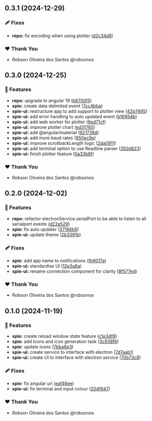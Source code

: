 ## 0.3.1 (2024-12-29)

### 🩹 Fixes

- **repo:** fix encoding when using plotter ([d2c34d8](https://github.com/robsonos/spie/commit/d2c34d8))

### ❤️ Thank You

- Robson Oliveira dos Santos @robsonos

## 0.3.0 (2024-12-25)

### 🚀 Features

- **repo:** upgrade to angular 19 ([b8700f5](https://github.com/robsonos/spie/commit/b8700f5))
- **spie:** create data delimited event ([7cc4bba](https://github.com/robsonos/spie/commit/7cc4bba))
- **spie-ui:** restructure app to add support to plotter view ([42b7495](https://github.com/robsonos/spie/commit/42b7495))
- **spie-ui:** add error handling to auto updated event ([b16954b](https://github.com/robsonos/spie/commit/b16954b))
- **spie-ui:** add web worker for plotter ([6ed71cf](https://github.com/robsonos/spie/commit/6ed71cf))
- **spie-ui:** improve plotter chart ([ed31765](https://github.com/robsonos/spie/commit/ed31765))
- **spie-ui:** add @angular/material ([921738d](https://github.com/robsonos/spie/commit/921738d))
- **spie-ui:** add more baud rates ([950ec9e](https://github.com/robsonos/spie/commit/950ec9e))
- **spie-ui:** improve scrollbackLength logic ([2da0911](https://github.com/robsonos/spie/commit/2da0911))
- **spie-ui:** add terminal option to use Readline parser ([350d823](https://github.com/robsonos/spie/commit/350d823))
- **spie-ui:** finish plotter feature ([0a33b8f](https://github.com/robsonos/spie/commit/0a33b8f))

### ❤️ Thank You

- Robson Oliveira dos Santos @robsonos

## 0.2.0 (2024-12-02)


### 🚀 Features

- **repo:** refactor electronService.serialPort to be able to listen to all serialport events ([d22e529](https://github.com/robsonos/spie/commit/d22e529))
- **spie:** fix auto updater ([37166b5](https://github.com/robsonos/spie/commit/37166b5))
- **spie-ui:** update theme ([2b3391b](https://github.com/robsonos/spie/commit/2b3391b))

### 🩹 Fixes

- **spie:** add app name to notifications ([fb6017a](https://github.com/robsonos/spie/commit/fb6017a))
- **spie-ui:** standardise UI ([12e3a8a](https://github.com/robsonos/spie/commit/12e3a8a))
- **spie-ui:** rename connection component for clarity ([8f577ed](https://github.com/robsonos/spie/commit/8f577ed))

### ❤️  Thank You

- Robson Oliveira dos Santos @robsonos

## 0.1.0 (2024-11-19)


### 🚀 Features

- **spie:** create reload window state feature ([c1e34f8](https://github.com/robsonos/spie/commit/c1e34f8))
- **spie:** add icons and icon generation task ([3c938f6](https://github.com/robsonos/spie/commit/3c938f6))
- **spie:** update icons ([7bba8e3](https://github.com/robsonos/spie/commit/7bba8e3))
- **spie-ui:** create service to interface with electron ([7d7aab1](https://github.com/robsonos/spie/commit/7d7aab1))
- **spie-ui:** create UI to interface with electron service ([70b73c8](https://github.com/robsonos/spie/commit/70b73c8))

### 🩹 Fixes

- **spie:** fix angular url ([eaf46ee](https://github.com/robsonos/spie/commit/eaf46ee))
- **spie-ui:** fix terminal and input colour ([204f647](https://github.com/robsonos/spie/commit/204f647))

### ❤️  Thank You

- Robson Oliveira dos Santos @robsonos